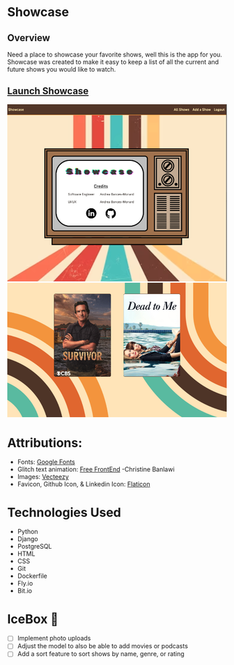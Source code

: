 # Showcase
## Overview
Need a place to showcase your favorite shows, well this is the app for you. Showcase was created to make it easy to keep a list of all the current and future shows you would like to watch. 

## [Launch Showcase](https://andreashowcase.fly.dev/)
![Shwowcase img](main_app/static/images/showcase.png)
![Showcase shows](main_app/static/images/showcase-shows.png)

# Attributions:

- Fonts: [Google Fonts](https://fonts.google.com/)
- Glitch text animation: [Free FrontEnd](https://freefrontend.com/css-text-glitch-effects/) -Christine Banlawi
- Images: [Vecteezy](https://www.vecteezy.com/)
- Favicon, Github Icon, & Linkedin Icon: [Flaticon](https://www.flaticon.com)

# Technologies Used

- Python
- Django
- PostgreSQL
- HTML
- CSS
- Git
- Dockerfile
- Fly.io
- Bit.io

# IceBox 🧊

- [ ] Implement photo uploads
- [ ] Adjust the model to also be able to add movies or podcasts
- [ ] Add a sort feature to sort shows by name, genre, or rating